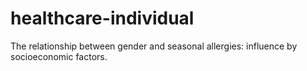# healthcare-individual
The relationship between gender and seasonal allergies: influence by socioeconomic factors.
